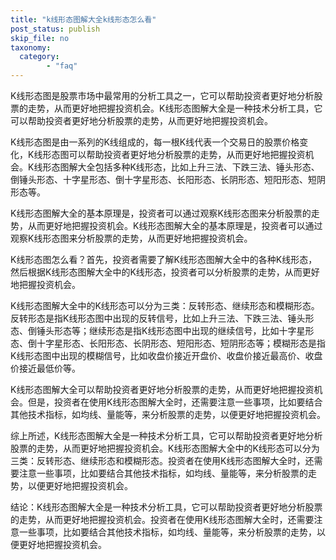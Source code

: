 ```yaml
---
title: "k线形态图解大全k线形态怎么看"
post_status: publish
skip_file: no
taxonomy:
  category:
        - "faq"
---
```


K线形态图是股票市场中最常用的分析工具之一，它可以帮助投资者更好地分析股票的走势，从而更好地把握投资机会。K线形态图解大全是一种技术分析工具，它可以帮助投资者更好地分析股票的走势，从而更好地把握投资机会。

K线形态图是由一系列的K线组成的，每一根K线代表一个交易日的股票价格变化，K线形态图可以帮助投资者更好地分析股票的走势，从而更好地把握投资机会。K线形态图解大全包括多种K线形态，比如上升三法、下跌三法、锤头形态、倒锤头形态、十字星形态、倒十字星形态、长阳形态、长阴形态、短阳形态、短阴形态等。

K线形态图解大全的基本原理是，投资者可以通过观察K线形态图来分析股票的走势，从而更好地把握投资机会。K线形态图解大全的基本原理是，投资者可以通过观察K线形态图来分析股票的走势，从而更好地把握投资机会。

K线形态图怎么看？首先，投资者需要了解K线形态图解大全中的各种K线形态，然后根据K线形态图解大全中的K线形态，投资者可以分析股票的走势，从而更好地把握投资机会。

K线形态图解大全中的K线形态可以分为三类：反转形态、继续形态和模糊形态。反转形态是指K线形态图中出现的反转信号，比如上升三法、下跌三法、锤头形态、倒锤头形态等；继续形态是指K线形态图中出现的继续信号，比如十字星形态、倒十字星形态、长阳形态、长阴形态、短阳形态、短阴形态等；模糊形态是指K线形态图中出现的模糊信号，比如收盘价接近开盘价、收盘价接近最高价、收盘价接近最低价等。

K线形态图解大全可以帮助投资者更好地分析股票的走势，从而更好地把握投资机会。但是，投资者在使用K线形态图解大全时，还需要注意一些事项，比如要结合其他技术指标，如均线、量能等，来分析股票的走势，以便更好地把握投资机会。

综上所述，K线形态图解大全是一种技术分析工具，它可以帮助投资者更好地分析股票的走势，从而更好地把握投资机会。K线形态图解大全中的K线形态可以分为三类：反转形态、继续形态和模糊形态。投资者在使用K线形态图解大全时，还需要注意一些事项，比如要结合其他技术指标，如均线、量能等，来分析股票的走势，以便更好地把握投资机会。

结论：K线形态图解大全是一种技术分析工具，它可以帮助投资者更好地分析股票的走势，从而更好地把握投资机会。投资者在使用K线形态图解大全时，还需要注意一些事项，比如要结合其他技术指标，如均线、量能等，来分析股票的走势，以便更好地把握投资机会。
